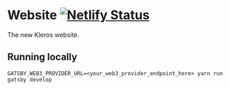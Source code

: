 # Website [![Netlify Status](https://api.netlify.com/api/v1/badges/207ce7e0-c74d-45bf-87ac-17e5934d321d/deploy-status)](https://app.netlify.com/sites/kleros-website/deploys)
The new Kleros website.


## Running locally
`GATSBY_WEB3_PROVIDER_URL=<your_web3_provider_endpoint_here> yarn run gatsby develop`
